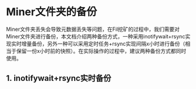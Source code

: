 # Miner文件夹的备份
Miner文件夹丢失会导致元数据丢失等问题，在Fil挖矿的过程中，我们需要对Miner文件夹进行备份，本文档介绍两种备份方式，一种采用inotifywait+rsync实现实时增量备份，另外一种可以采用定时任务+rsync实现间隔x小时进行备份（相当于保留一份x小时前的快照）。在实际操作的过程中，建议两种备份方式都同时使用。
## 1. inotifywait+rsync实时备份


